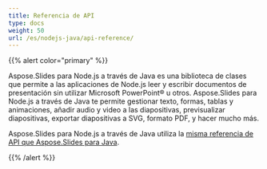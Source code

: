 ```yaml
---
title: Referencia de API
type: docs
weight: 50
url: /es/nodejs-java/api-reference/
---
```


{{% alert color="primary" %}} 

Aspose.Slides para Node.js a través de Java es una biblioteca de clases que permite a las aplicaciones de Node.js leer y escribir documentos de presentación sin utilizar Microsoft PowerPoint® u otros. Aspose.Slides para Node.js a través de Java te permite gestionar texto, formas, tablas y animaciones, añadir audio y video a las diapositivas, previsualizar diapositivas, exportar diapositivas a SVG, formato PDF, y hacer mucho más.

Aspose.Slides para Node.js a través de Java utiliza la [misma referencia de API que Aspose.Slides para Java](https://reference.aspose.com/slides/nodejs-java/). 

{{% /alert %}}